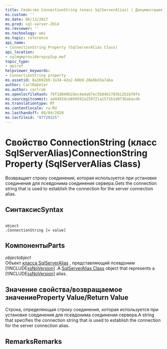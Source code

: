 ```yaml
---
title: Свойство ConnectionString (класс SqlServerAlias) | Документация Майкрософт
ms.custom: ''
ms.date: 06/13/2017
ms.prod: sql-server-2014
ms.reviewer: ''
ms.technology: wmi
ms.topic: reference
api_name:
- ConnectionString Property (SqlServerAlias Class)
api_location:
- sqlmgmproviderxpsp2up.mof
topic_type:
- apiref
helpviewer_keywords:
- ConnectionString property
ms.assetid: 8a3692b9-3a34-42e2-b0b9-28e6bd3a7aba
author: CarlRabeler
ms.author: carlrab
ms.openlocfilehash: 79f1d849b2dec4eda67ec5b84b1783b12b1bf0fe
ms.sourcegitcommit: ad4d92dce894592a259721a1571b1d8736abacdb
ms.translationtype: MT
ms.contentlocale: ru-RU
ms.lasthandoff: 08/04/2020
ms.locfileid: "87729225"
---
```

# <a name="connectionstring-property-sqlserveralias-class"></a><span data-ttu-id="d1745-102">Свойство ConnectionString (класс SqlServerAlias)</span><span class="sxs-lookup"><span data-stu-id="d1745-102">ConnectionString Property (SqlServerAlias Class)</span></span>
  <span data-ttu-id="d1745-103">Возвращает строку соединения, которая используется при установке соединения для псевдонима соединения сервера.</span><span class="sxs-lookup"><span data-stu-id="d1745-103">Gets the connection string that is used to establish the connection for the server connection alias.</span></span>  
  
## <a name="syntax"></a><span data-ttu-id="d1745-104">Синтаксис</span><span class="sxs-lookup"><span data-stu-id="d1745-104">Syntax</span></span>  
  
```  
  
object  
.ConnectionString [= value]  
```  
  
## <a name="parts"></a><span data-ttu-id="d1745-105">Компоненты</span><span class="sxs-lookup"><span data-stu-id="d1745-105">Parts</span></span>  
 <span data-ttu-id="d1745-106">*object*</span><span class="sxs-lookup"><span data-stu-id="d1745-106">*object*</span></span>  
 <span data-ttu-id="d1745-107">Объект [класса SqlServerAlias](sqlserveralias-class.md) , представляющий псевдоним [!INCLUDE[ssNoVersion](../../../includes/ssnoversion-md.md)] .</span><span class="sxs-lookup"><span data-stu-id="d1745-107">A [SqlServerAlias Class](sqlserveralias-class.md) object that represents a [!INCLUDE[ssNoVersion](../../../includes/ssnoversion-md.md)] alias.</span></span>  
  
## <a name="property-valuereturn-value"></a><span data-ttu-id="d1745-108">Значение свойства/возвращаемое значение</span><span class="sxs-lookup"><span data-stu-id="d1745-108">Property Value/Return Value</span></span>  
 <span data-ttu-id="d1745-109">Строка, определяющая строку соединения, которая используется при установке соединения для псевдонима соединения сервера.</span><span class="sxs-lookup"><span data-stu-id="d1745-109">A string that specifies the connection string that is used to establish the connection for the server connection alias.</span></span>  
  
## <a name="remarks"></a><span data-ttu-id="d1745-110">Remarks</span><span class="sxs-lookup"><span data-stu-id="d1745-110">Remarks</span></span>  
  

